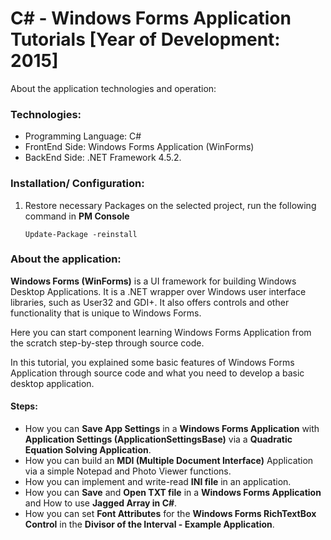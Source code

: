 # C# - Windows Forms Application Tutorials [Year of Development: 2015]

About the application technologies and operation:

### Technologies:
- Programming Language: C#
- FrontEnd Side: Windows Forms Application (WinForms)
- BackEnd Side: .NET Framework 4.5.2.

### Installation/ Configuration:

1. Restore necessary Packages on the selected project, run the following command in **PM Console**

   ```
   Update-Package -reinstall
   ```
   
### About the application:

**Windows Forms (WinForms)** is a UI framework for building Windows Desktop Applications. It is a .NET wrapper over Windows user interface libraries, such as User32 and GDI+. It also offers controls and other functionality that is unique to Windows Forms.

Here you can start component learning Windows Forms Application from the scratch step-by-step through source code. 

In this tutorial, you explained some basic features of Windows Forms Application through source code and what you need to develop a basic desktop application.

#### Steps:
- How you can **Save App Settings** in a **Windows Forms Application** with **Application Settings (ApplicationSettingsBase)** via a **Quadratic Equation Solving Application**.
- How you can build an **MDI (Multiple Document Interface)** Application via a simple Notepad and Photo Viewer functions.
- How you can implement and write-read **INI file** in an application.
- How you can **Save** and **Open TXT file** in a **Windows Forms Application** and How to use **Jagged Array in C#**.
- How you can set **Font Attributes** for the **Windows Forms RichTextBox Control** in the **Divisor of the Interval - Example Application**.
